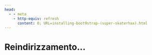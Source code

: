 ```yaml
---
head:
  - - meta
    - http-equiv: refresh
      content: 0; URL=installing-boot9strap-(super-skaterhax).html
---
```


# Reindirizzamento...
